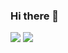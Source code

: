 ### Hi there 👋

![](https://komarev.com/ghpvc/?username=andli&color=blueviolet) ![](https://komarev.com/ghpvc/?username=andli&color=green)
